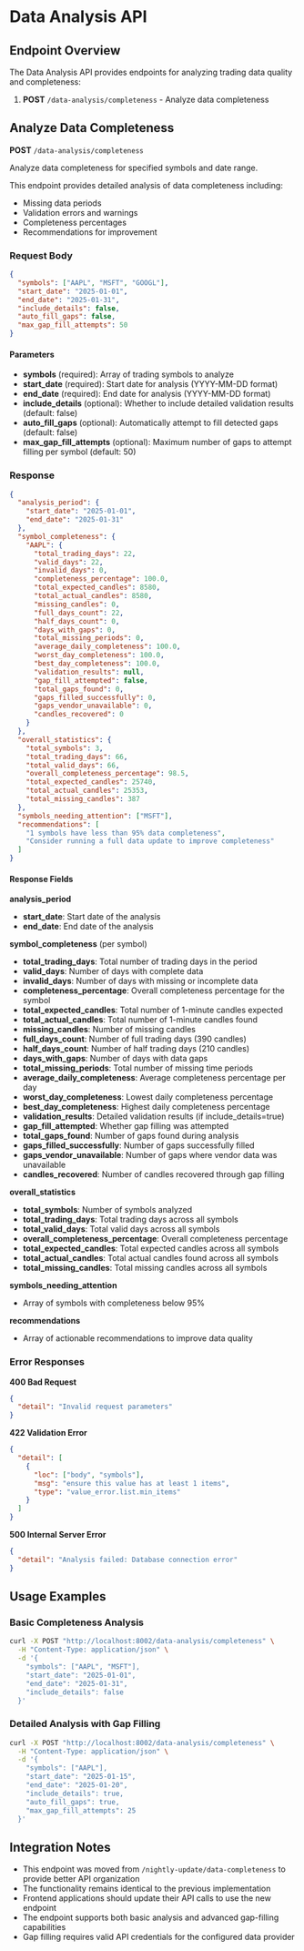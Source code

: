 # Data Analysis API

## Endpoint Overview

The Data Analysis API provides endpoints for analyzing trading data quality and completeness:

1. **POST** `/data-analysis/completeness` - Analyze data completeness

## Analyze Data Completeness

**POST** `/data-analysis/completeness`

Analyze data completeness for specified symbols and date range.

This endpoint provides detailed analysis of data completeness including:
- Missing data periods
- Validation errors and warnings
- Completeness percentages
- Recommendations for improvement

### Request Body

```json
{
  "symbols": ["AAPL", "MSFT", "GOOGL"],
  "start_date": "2025-01-01",
  "end_date": "2025-01-31",
  "include_details": false,
  "auto_fill_gaps": false,
  "max_gap_fill_attempts": 50
}
```

#### Parameters

- **symbols** (required): Array of trading symbols to analyze
- **start_date** (required): Start date for analysis (YYYY-MM-DD format)
- **end_date** (required): End date for analysis (YYYY-MM-DD format)
- **include_details** (optional): Whether to include detailed validation results (default: false)
- **auto_fill_gaps** (optional): Automatically attempt to fill detected gaps (default: false)
- **max_gap_fill_attempts** (optional): Maximum number of gaps to attempt filling per symbol (default: 50)

### Response

```json
{
  "analysis_period": {
    "start_date": "2025-01-01",
    "end_date": "2025-01-31"
  },
  "symbol_completeness": {
    "AAPL": {
      "total_trading_days": 22,
      "valid_days": 22,
      "invalid_days": 0,
      "completeness_percentage": 100.0,
      "total_expected_candles": 8580,
      "total_actual_candles": 8580,
      "missing_candles": 0,
      "full_days_count": 22,
      "half_days_count": 0,
      "days_with_gaps": 0,
      "total_missing_periods": 0,
      "average_daily_completeness": 100.0,
      "worst_day_completeness": 100.0,
      "best_day_completeness": 100.0,
      "validation_results": null,
      "gap_fill_attempted": false,
      "total_gaps_found": 0,
      "gaps_filled_successfully": 0,
      "gaps_vendor_unavailable": 0,
      "candles_recovered": 0
    }
  },
  "overall_statistics": {
    "total_symbols": 3,
    "total_trading_days": 66,
    "total_valid_days": 66,
    "overall_completeness_percentage": 98.5,
    "total_expected_candles": 25740,
    "total_actual_candles": 25353,
    "total_missing_candles": 387
  },
  "symbols_needing_attention": ["MSFT"],
  "recommendations": [
    "1 symbols have less than 95% data completeness",
    "Consider running a full data update to improve completeness"
  ]
}
```

#### Response Fields

**analysis_period**
- **start_date**: Start date of the analysis
- **end_date**: End date of the analysis

**symbol_completeness** (per symbol)
- **total_trading_days**: Total number of trading days in the period
- **valid_days**: Number of days with complete data
- **invalid_days**: Number of days with missing or incomplete data
- **completeness_percentage**: Overall completeness percentage for the symbol
- **total_expected_candles**: Total number of 1-minute candles expected
- **total_actual_candles**: Total number of 1-minute candles found
- **missing_candles**: Number of missing candles
- **full_days_count**: Number of full trading days (390 candles)
- **half_days_count**: Number of half trading days (210 candles)
- **days_with_gaps**: Number of days with data gaps
- **total_missing_periods**: Total number of missing time periods
- **average_daily_completeness**: Average completeness percentage per day
- **worst_day_completeness**: Lowest daily completeness percentage
- **best_day_completeness**: Highest daily completeness percentage
- **validation_results**: Detailed validation results (if include_details=true)
- **gap_fill_attempted**: Whether gap filling was attempted
- **total_gaps_found**: Number of gaps found during analysis
- **gaps_filled_successfully**: Number of gaps successfully filled
- **gaps_vendor_unavailable**: Number of gaps where vendor data was unavailable
- **candles_recovered**: Number of candles recovered through gap filling

**overall_statistics**
- **total_symbols**: Number of symbols analyzed
- **total_trading_days**: Total trading days across all symbols
- **total_valid_days**: Total valid days across all symbols
- **overall_completeness_percentage**: Overall completeness percentage
- **total_expected_candles**: Total expected candles across all symbols
- **total_actual_candles**: Total actual candles found across all symbols
- **total_missing_candles**: Total missing candles across all symbols

**symbols_needing_attention**
- Array of symbols with completeness below 95%

**recommendations**
- Array of actionable recommendations to improve data quality

### Error Responses

**400 Bad Request**
```json
{
  "detail": "Invalid request parameters"
}
```

**422 Validation Error**
```json
{
  "detail": [
    {
      "loc": ["body", "symbols"],
      "msg": "ensure this value has at least 1 items",
      "type": "value_error.list.min_items"
    }
  ]
}
```

**500 Internal Server Error**
```json
{
  "detail": "Analysis failed: Database connection error"
}
```

## Usage Examples

### Basic Completeness Analysis

```bash
curl -X POST "http://localhost:8002/data-analysis/completeness" \
  -H "Content-Type: application/json" \
  -d '{
    "symbols": ["AAPL", "MSFT"],
    "start_date": "2025-01-01",
    "end_date": "2025-01-31",
    "include_details": false
  }'
```

### Detailed Analysis with Gap Filling

```bash
curl -X POST "http://localhost:8002/data-analysis/completeness" \
  -H "Content-Type: application/json" \
  -d '{
    "symbols": ["AAPL"],
    "start_date": "2025-01-15",
    "end_date": "2025-01-20",
    "include_details": true,
    "auto_fill_gaps": true,
    "max_gap_fill_attempts": 25
  }'
```

## Integration Notes

- This endpoint was moved from `/nightly-update/data-completeness` to provide better API organization
- The functionality remains identical to the previous implementation
- Frontend applications should update their API calls to use the new endpoint
- The endpoint supports both basic analysis and advanced gap-filling capabilities
- Gap filling requires valid API credentials for the configured data provider
